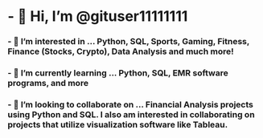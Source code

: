 # - 👋 Hi, I’m @gituser11111111
### - 👀 I’m interested in ... Python, SQL, Sports, Gaming, Fitness, Finance (Stocks, Crypto), Data Analysis and much more! 
### - 🌱 I’m currently learning ... Python, SQL, EMR software programs, and more
### - 💞️ I’m looking to collaborate on ... Financial Analysis projects using Python and SQL. I also am interested in collaborating on projects that utilize visualization software like Tableau.


<!---
gituser11111111/gituser11111111 is a ✨ special ✨ repository because its `README.md` (this file) appears on your GitHub profile.
You can click the Preview link to take a look at your changes.
--->
